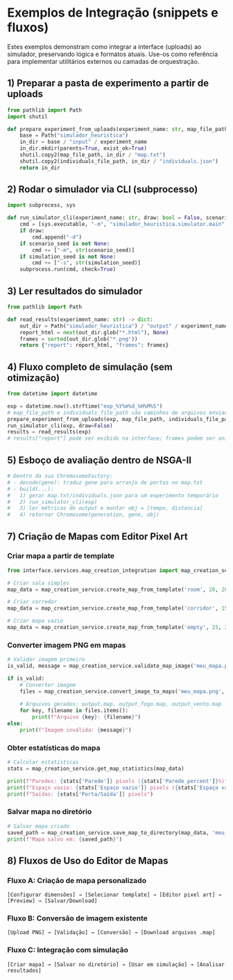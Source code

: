 # Exemplos de Integração (snippets e fluxos)

Estes exemplos demonstram como integrar a interface (uploads) ao simulador, preservando lógica e formatos atuais. Use-os como referência para implementar utilitários externos ou camadas de orquestração.

## 1) Preparar a pasta de experimento a partir de uploads
```python
from pathlib import Path
import shutil

def prepare_experiment_from_uploads(experiment_name: str, map_file_path: Path, individuals_file_path: Path) -> Path:
    base = Path("simulador_heuristica")
    in_dir = base / "input" / experiment_name
    in_dir.mkdir(parents=True, exist_ok=True)
    shutil.copy2(map_file_path, in_dir / "map.txt")
    shutil.copy2(individuals_file_path, in_dir / "individuals.json")
    return in_dir
```

## 2) Rodar o simulador via CLI (subprocesso)
```python
import subprocess, sys

def run_simulator_cli(experiment_name: str, draw: bool = False, scenario_seed: int | None = None, simulation_seed: int | None = None):
    cmd = [sys.executable, "-m", "simulador_heuristica.simulator.main", "-e", experiment_name]
    if draw:
        cmd.append("-d")
    if scenario_seed is not None:
        cmd += ["-m", str(scenario_seed)]
    if simulation_seed is not None:
        cmd += ["-s", str(simulation_seed)]
    subprocess.run(cmd, check=True)
```

## 3) Ler resultados do simulador
```python
from pathlib import Path

def read_results(experiment_name: str) -> dict:
    out_dir = Path("simulador_heuristica") / "output" / experiment_name
    report_html = next(out_dir.glob("*.html"), None)
    frames = sorted(out_dir.glob("*.png"))
    return {"report": report_html, "frames": frames}
```

## 4) Fluxo completo de simulação (sem otimização)
```python
from datetime import datetime

exp = datetime.now().strftime("exp_%Y%m%d_%H%M%S")
# map_file_path e individuals_file_path são caminhos de arquivos enviados pela interface
prepare_experiment_from_uploads(exp, map_file_path, individuals_file_path)
run_simulator_cli(exp, draw=False)
results = read_results(exp)
# results["report"] pode ser exibido na interface; frames podem ser animados
```

## 5) Esboço de avaliação dentro de NSGA-II
```python
# Dentro da sua ChromosomeFactory:
# - decode(gene): traduz gene para arranjo de portas no map.txt
# - build(...):
#   1) gerar map.txt/individuals.json para um experimento temporário
#   2) run_simulator_cli(exp)
#   3) ler métricas do output e montar obj = [tempo, distancia]
#   4) retornar Chromosome(generation, gene, obj)
```

## 7) Criação de Mapas com Editor Pixel Art

### Criar mapa a partir de template
```python
from interface.services.map_creation_integration import map_creation_service

# Criar sala simples
map_data = map_creation_service.create_map_from_template('room', 20, 20)

# Criar corredor
map_data = map_creation_service.create_map_from_template('corridor', 15, 30)

# Criar mapa vazio
map_data = map_creation_service.create_map_from_template('empty', 25, 25)
```

### Converter imagem PNG em mapas
```python
# Validar imagem primeiro
is_valid, message = map_creation_service.validate_map_image('meu_mapa.png')

if is_valid:
    # Converter imagem
    files = map_creation_service.convert_image_to_maps('meu_mapa.png', 'output')
    
    # Arquivos gerados: output.map, output_fogo.map, output_vento.map
    for key, filename in files.items():
        print(f"Arquivo {key}: {filename}")
else:
    print(f"Imagem inválida: {message}")
```

### Obter estatísticas do mapa
```python
# Calcular estatísticas
stats = map_creation_service.get_map_statistics(map_data)

print(f"Paredes: {stats['Parede']} pixels ({stats['Parede_percent']}%)")
print(f"Espaço vazio: {stats['Espaço vazio']} pixels ({stats['Espaço vazio_percent']}%)")
print(f"Saídas: {stats['Porta/Saída']} pixels")
```

### Salvar mapa no diretório
```python
# Salvar mapa criado
saved_path = map_creation_service.save_map_to_directory(map_data, 'meu_mapa')
print(f"Mapa salvo em: {saved_path}")
```

## 8) Fluxos de Uso do Editor de Mapas

### Fluxo A: Criação de mapa personalizado
```
[Configurar dimensões] → [Selecionar template] → [Editor pixel art] → [Preview] → [Salvar/Download]
```

### Fluxo B: Conversão de imagem existente
```
[Upload PNG] → [Validação] → [Conversão] → [Download arquivos .map]
```

### Fluxo C: Integração com simulação
```
[Criar mapa] → [Salvar no diretório] → [Usar em simulação] → [Analisar resultados]
```
